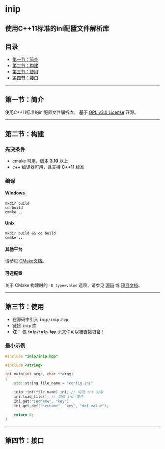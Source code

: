 # inip
使用C++11标准的ini配置文件解析库
--- 

## 目录
- [第一节：简介](#第一节简介)
- [第二节：构建](#第二节构建)
- [第三节：使用](#第三节使用)
- [第四节：接口](#第四节接口)

--- 
## 第一节：简介
使用C++11标准的ini配置文件解析库。
基于 [GPL v3.0 License](./LICENSE) 开源。


--- 
## 第二节：构建

### 先决条件
- cmake 可用，版本 __3.10__ 以上
- c++ 编译器可用，且支持 __C++11__ 标准
### 编译
#### Windows
```shell
mkdir build
cd build
cmake ..
```
#### Unix
```shell
mkdir build && cd build
cmake ..
```
#### 其他平台
请参见 [CMake文档](https://cmake.org/documentation/)。
#### 可选配置
关于 CMake 构建时的 `-D type=value` 选项，请参见 [源码](./src/config/config.h.in) 或 [项目文档](./doc/build.md)。

--- 
## 第三节：使用
- 在源码中引入 `inip/inip.hpp`
- 链接 `inip` 库
- __注：__ 仅 __`inip/inip.hpp`__ 头文件可以被直接包含！
### 最小示例
``` cpp
#include "inip/inip.hpp"

#include <string>

int main(int argc, char **argv)
{
    std::string file_name = "config.ini"

    inip::ini(file_name) ini; // 构造 ini 对象
    ini.load_file(); // 加载 ini 文件
    ini.get("secname", "key");
    ini.get_def("secname", "key", "def_value");

    return 0;
}
```


--- 
## 第四节：接口
